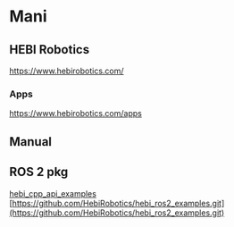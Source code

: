 # Mani
## HEBI Robotics
https://www.hebirobotics.com/
### Apps
https://www.hebirobotics.com/apps
## Manual

## ROS 2 pkg
[hebi_cpp_api_examples](https://wiki.ros.org/hebi_cpp_api_ros_examples)
[https://github.com/HebiRobotics/hebi_ros2_examples.git](https://github.com/HebiRobotics/hebi_ros2_examples.git)
